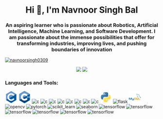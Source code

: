 <h1 align="center">Hi 👋, I'm Navnoor Singh Bal</h1>

<h3 align="center">An aspiring learner who is passionate about Robotics, Artificial Intelligence, Machine Learning, and Software Development. I am passionate about the immense possibilities that offer for transforming industries, improving lives, and pushing boundaries of innovation </h3>

<p align="left"> <a href="https://github.com/ryo-ma/github-profile-trophy"><img src="https://github-profile-trophy.vercel.app/?username=navnoorsingh0309" alt="navnoorsingh0309" /></a> </p>

<p align="center">
    <img height=150 src="https://github-readme-stats.vercel.app/api?username=navnoorsingh0309&count_private=true&include_all_commits=true&theme=radical&show_icons=true" />
    <img height=150 src="https://github-readme-stats.vercel.app/api/top-langs/?username=navnoorsingh0309&layout=compact&theme=radical&langs_count=10&hide=html,css" />
</p>

<h3 align="left">Languages and Tools:</h3>
<p align="left"> 
  <img src="https://raw.githubusercontent.com/devicons/devicon/master/icons/c/c-original.svg" alt="c" width="40" height="40"/>
  <img src="https://raw.githubusercontent.com/devicons/devicon/master/icons/cplusplus/cplusplus-original.svg" alt="cplusplus" width="40" height="40"/>
  <img src="https://static.javatpoint.com/core/images/java-logo1.png" alt="c" width="60" height="40"/>
  <img src="https://cdn.worldvectorlogo.com/logos/c--4.svg" alt="c" width="40" height="40"/>
  <img src="https://upload.wikimedia.org/wikipedia/commons/6/6a/JavaScript-logo.png" alt="c" width="40" height="40"/>
  <img src="https://upload.wikimedia.org/wikipedia/commons/0/05/Go_Logo_Blue.svg" alt="c" width="40" height="40"/>
  <img src="https://upload.wikimedia.org/wikipedia/commons/d/d5/Rust_programming_language_black_logo.svg" alt="c" width="40" height="40"/>
  <img src="https://upload.wikimedia.org/wikipedia/commons/7/74/Kotlin_Icon.png" alt="c" width="40" height="40"/>  
  <img src="https://upload.wikimedia.org/wikipedia/commons/a/a7/React-icon.svg" alt="c" width="40" height="40"/>
  <img src="https://upload.wikimedia.org/wikipedia/commons/6/64/Expressjs.png" alt="c" width="120" height="40"/>  
  <img src="https://raw.githubusercontent.com/devicons/devicon/master/icons/python/python-original.svg" alt="python" width="40" height="40"/>
  <img src="https://www.vectorlogo.zone/logos/pocoo_flask/pocoo_flask-icon.svg" alt="flask" width="40" height="40"/>
  <img src="https://raw.githubusercontent.com/devicons/devicon/master/icons/mysql/mysql-original-wordmark.svg" alt="mysql" width="40" height="40"/>
  <img src="https://www.vectorlogo.zone/logos/opencv/opencv-icon.svg" alt="opencv" width="40" height="40"/>  
  <img src="https://www.vectorlogo.zone/logos/pytorch/pytorch-icon.svg" alt="pytorch" width="40" height="40"/> 
  <img src="https://upload.wikimedia.org/wikipedia/commons/0/05/Scikit_learn_logo_small.svg" alt="scikit_learn" width="40" height="40"/> 
  <img src="https://seaborn.pydata.org/_images/logo-mark-lightbg.svg" alt="seaborn" width="40" height="40"/>
  <img src="https://www.vectorlogo.zone/logos/tensorflow/tensorflow-icon.svg" alt="tensorflow" width="40" height="40"/>
  <img src="https://mne.tools/stable/_images/mne_logo.svg" alt="tensorflow" width="40" height="40"/>
  <img src="https://upload.wikimedia.org/wikipedia/commons/4/44/Google-flutter-logo.svg" alt="tensorflow" width="80" height="40"/>  
  <img src="https://upload.wikimedia.org/wikipedia/commons/4/4e/Docker_%28container_engine%29_logo.svg" alt="tensorflow" width="120" height="40"/>  
  <img src="https://upload.wikimedia.org/wikipedia/commons/3/39/Kubernetes_logo_without_workmark.svg" alt="tensorflow" width="40" height="40"/>
  <img src="https://upload.wikimedia.org/wikipedia/commons/1/19/Unity_Technologies_logo.svg" alt="tensorflow" width="90" height="40"/>  
</p>

